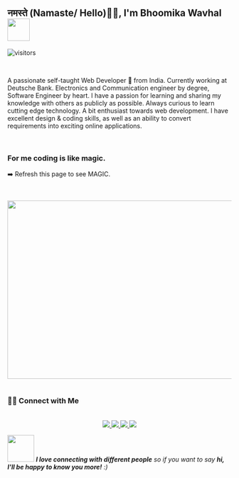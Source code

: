 <link
    rel="stylesheet"
    href="https://cdnjs.cloudflare.com/ajax/libs/animate.css/4.0.0/animate.min.css"
/>

## नमस्ते (Namaste/ Hello)🙏🏻, I'm Bhoomika Wavhal<img src="https://media.giphy.com/media/mGcNjsfWAjY5AEZNw6/giphy.gif" width="50"> 

![visitors](https://visitor-badge.glitch.me/badge?page_id=wbhoomika.wbhoomika)

<br/>

A passionate self-taught Web Developer 🚀 from India. Currently working at Deutsche Bank. Electronics and Communication engineer by degree, Software Engineer by heart. I have a passion for learning and sharing my knowledge with others as publicly as possible. Always curious to learn cutting edge technology. A bit enthusiast towards web development. I have excellent design & coding skills, as well as an ability to convert requirements into exciting online applications. 

<br/>
<h3> For me coding is like magic. </h3>

➡️  Refresh this page to see MAGIC. 

<br/>

<p align="center">
    <img src="https://bingimages.herokuapp.com/unsplash1" width="800" height="400">
</p>    

<h1 align="center">
<h3> 🤝🏻 Connect with Me </h3>

<p align="center">
  <br/>
  <a href="https://www.linkedin.com/in/bhoomikawavhal">
    <img src="https://img.shields.io/badge/LinkedIn-%230077B5.svg?&style=flat-square&logo=linkedin&logoColor=white">
  </a>
  
  <a href="https://www.youtube.com/channel/UClqJVGYlpIqTuGPM5sxU0Vg">
    <img src="https://img.shields.io/badge/YouTube-%230A0A0A.svg?&style=flat-square&logo=youtube&logoColor=white">  
  </a>
 
   <a href="https://github.com/wbhoomika">
    <img src="https://img.shields.io/badge/Github-%230A0A0A.svg?&style=flat-square&logo=Github&logoColor=white">  
  </a>
 
  <a href="https://twitter.com/wbhoomika">
    <img src="https://img.shields.io/badge/twitter-%230077D4.svg?&style=flat-square&logo=twitter&logoColor=white">
  </a>
</p>
</h1>

<img src="https://media.giphy.com/media/LnQjpWaON8nhr21vNW/giphy.gif" width="60"> <em><b>I love connecting with different people</b> so if you want to say <b>hi, I'll be happy to know you more!</b> :)</em>
